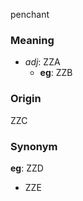 penchant
### Meaning
+ _adj_: ZZA
    + __eg__: ZZB

### Origin

ZZC

### Synonym

__eg__: ZZD

+ ZZE


